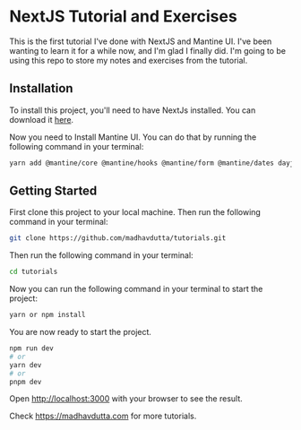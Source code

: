 # NextJS Tutorial and Exercises
This is the first tutorial I've done with NextJS and Mantine UI. I've been wanting to learn it for a while now, and I'm glad I finally did. I'm going to be using this repo to store my notes and exercises from the tutorial.

## Installation
To install this project, you'll need to have NextJs installed. You can download it [here](https://nextjs.org/docs/getting-started).

Now you need to Install Mantine UI. You can do that by running the following command in your terminal:

```bash
yarn add @mantine/core @mantine/hooks @mantine/form @mantine/dates dayjs @mantine/notifications @mantine/prism @mantine/tiptap @tabler/icons @tiptap/react @tiptap/extension-link @tiptap/starter-kit @mantine/dropzone @mantine/carousel embla-carousel-react @mantine/spotlight @mantine/modals @mantine/nprogress @mantine/next @emotion/server @emotion/react
```

## Getting Started
First clone this project to your local machine. Then run the following command in your terminal:

```bash
git clone https://github.com/madhavdutta/tutorials.git
```

Then run the following command in your terminal:

```bash
cd tutorials
```

Now you can run the following command in your terminal to start the project:

```bash
yarn or npm install
```
You are now ready to start the project.

```bash
npm run dev
# or
yarn dev
# or
pnpm dev
```

Open [http://localhost:3000](http://localhost:3000) with your browser to see the result.

Check https://madhavdutta.com for more tutorials.
